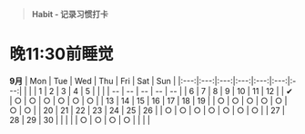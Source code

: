 > **Habit - 记录习惯打卡**

# 晚11:30前睡觉
**9月**
| Mon | Tue | Wed | Thu | Fri | Sat | Sun |
|:---:|:---:|:---:|:---:|:---:|:---:|:---:|
|     |     | 1   | 2   | 3   | 4   | 5   |
|     |     | --  | --  | --  | --  | --  |
| 6   | 7   | 8   | 9   | 10  | 11  | 12  |
| ✔   | ○   | ○   | ○   | ○   | ○   | ○   |
| 13  | 14  | 15  | 16  | 17  | 18  | 19  |
| ○   | ○   | ○   | ○   | ○   | ○   | ○   |
| 20  | 21  | 22  | 23  | 24  | 25  | 26  |
| ○   | ○   | ○   | ○   | ○   | ○   | ○   |
| 27  | 28  | 29  | 30  |     |     |     |
| ○   | ○   | ○   | ○   |     |     |     |
